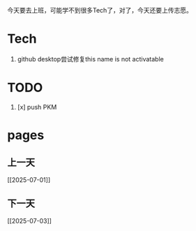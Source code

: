 今天要去上班，可能学不到很多Tech了，对了，今天还要上传志愿。

# Tech
1. github desktop尝试修复this name is not activatable

# TODO
1. [x] push PKM
# pages
## 上一天
[[2025-07-01]]
## 下一天
[[2025-07-03]]